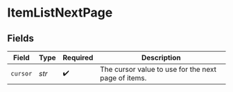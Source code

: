 # ItemListNextPage


## Fields

| Field                                               | Type                                                | Required                                            | Description                                         |
| --------------------------------------------------- | --------------------------------------------------- | --------------------------------------------------- | --------------------------------------------------- |
| `cursor`                                            | *str*                                               | :heavy_check_mark:                                  | The cursor value to use for the next page of items. |